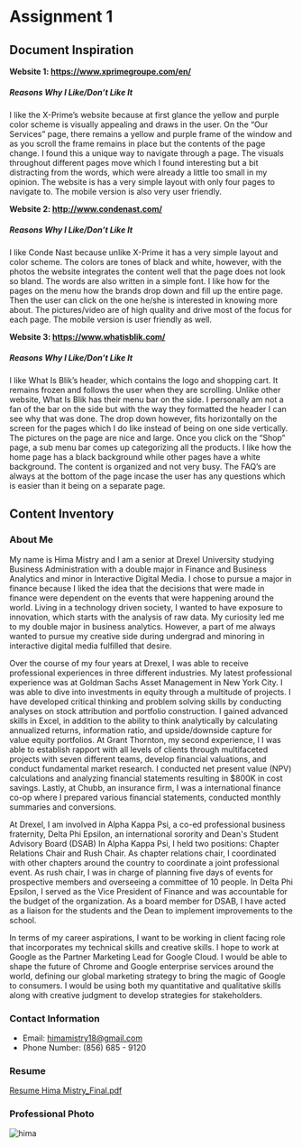 # Assignment 1 
## Document Inspiration 

**Website 1: https://www.xprimegroupe.com/en/**

##### Reasons Why I Like/Don’t Like It

I like the X-Prime’s website because at first glance the yellow and purple color scheme is visually appealing and draws in the user. On the “Our Services” page, there remains a yellow and purple frame of the window and as you scroll the frame remains in place but the contents of the page change. I found this a unique way to navigate through a page. The visuals throughout different pages move which I found interesting but a bit distracting from the words, which were already a little too small in my opinion. The website is has a very simple layout with only four pages to navigate to. The mobile version is also very user friendly. 

**Website 2: http://www.condenast.com/**

##### Reasons Why I Like/Don’t Like It

I like Conde Nast because unlike X-Prime it has a very simple layout and color scheme.  The colors are tones of black and white, however, with the photos the website integrates the content well that the page does not look so bland. The words are also written in a simple font. I like how for the pages on the menu how the brands drop down and fill up the entire page. Then the user can click on the one he/she is interested in knowing more about. The pictures/video are of high quality and drive most of the focus for each page. The mobile version is user friendly as well. 


**Website 3: https://www.whatisblik.com/**

##### Reasons Why I Like/Don’t Like It

I like What Is Blik’s header, which contains the logo and shopping cart. It remains frozen and follows the user when they are scrolling. Unlike other website, What Is Blik has their menu bar on the side. I personally am not a fan of the bar on the side but with the way they formatted the header I can see why that was done. The drop down however, fits horizontally on the screen for the pages which I do like instead of being on one side vertically. The pictures on the page are nice and large. Once you click on the “Shop” page, a sub menu bar comes up categorizing all the products. I like how the home page has a black background while other pages have a white background. The content is organized and not very busy. The FAQ’s are always at the bottom of the page incase the user has any questions which is easier than it being on a separate page. 


## Content Inventory 

### About Me

My name is Hima Mistry and I am a senior at Drexel University studying Business Administration with a double major in Finance and Business Analytics and minor in Interactive Digital Media. I chose to pursue a major in finance because I liked the idea that the decisions that were made in finance were dependent on the events that were happening around the world. Living in a technology driven society, I wanted to have exposure to innovation, which starts with the analysis of raw data. My curiosity led me to my double major in business analytics. However, a part of me always wanted to pursue my creative side during undergrad and minoring in interactive digital media fulfilled that desire. 

Over the course of my four years at Drexel, I was able to receive professional experiences in three different industries. My latest professional experience was at Goldman Sachs Asset Management in New York City. I was able to dive into investments in equity through a multitude of projects. I have developed critical thinking and problem solving skills by conducting analyses on stock attribution and portfolio construction. I gained advanced skills in Excel, in addition to the ability to think analytically by calculating annualized returns, information ratio, and upside/downside capture for value equity portfolios. At Grant Thornton, my second experience, I I was able to establish rapport with all levels of clients through multifaceted projects with seven different teams, develop financial valuations, and conduct fundamental market research. I conducted net present value  (NPV) calculations and analyzing financial statements resulting in $800K in cost savings. Lastly, at Chubb, an insurance firm, I was a international finance co-op where I prepared various financial statements, conducted monthly summaries and conversions. 

At Drexel, I am involved in Alpha Kappa Psi, a co-ed professional business fraternity, Delta Phi Epsilon, an international sorority and Dean's Student Advisory Board (DSAB) In Alpha Kappa Psi, I held two positions: Chapter Relations Chair and Rush Chair. As chapter relations chair, I coordinated with other chapters around the country to coordinate a joint professional event. As rush chair, I was in charge of planning five days of events for prospective members and overseeing a committee of 10 people. In Delta Phi Epsilon, I served as the Vice President of Finance and was accountable for the budget of the organization. As a board member for DSAB, I have acted as a liaison for the students and the Dean to implement improvements to the school. 

In terms of my career aspirations, I want to be working in client facing role that incorporates my technical skills and creative skills. I hope to work at Google as the Partner Marketing Lead for Google Cloud. I would be able to shape the future of Chrome and Google enterprise services around the world, defining our global marketing strategy to bring the magic of Google to consumers. I would be using both my quantitative and qualitative skills along with creative judgment to develop strategies for stakeholders. 

### Contact Information 
- Email: himamistry18@gmail.com 
- Phone Number: (856) 685 - 9120 

### Resume 

[Resume Hima Mistry_Final.pdf](https://github.com/hgm27/IDM-221-/files/1347756/Resume.Hima.Mistry_Final.pdf)

### Professional Photo 

![hima](https://user-images.githubusercontent.com/32005033/31062187-b40b7fda-a6f6-11e7-92f1-9f28e4fef2c3.jpg)

